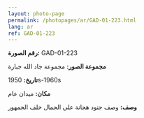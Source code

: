 ```yaml
---
layout: photo-page
permalink: /photopages/ar/GAD-01-223.html
lang: ar
ref: GAD-01-223
---
```


**رقم الصورة:** GAD-01-223

**مجموعة الصور:** مجموعة جاد الله جبارة

**تاريخ:**  1950s-1960s

**مكان:**  ميدان عام

**وصف:** وصف جنود هجانة علي الجمال خلف الجمهور
